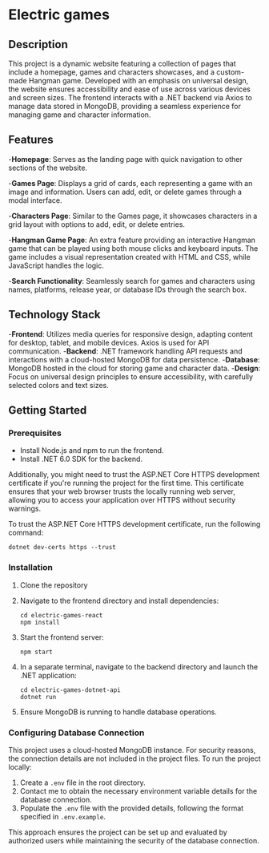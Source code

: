 # Electric games

## Description

This project is a dynamic website featuring a collection of pages that include a homepage, games and characters showcases, and a custom-made Hangman game. Developed with an emphasis on universal design, the website ensures accessibility and ease of use across various devices and screen sizes. The frontend interacts with a .NET backend via Axios to manage data stored in MongoDB, providing a seamless experience for managing game and character information.

## Features

-**Homepage**: Serves as the landing page with quick navigation to other sections of the website.

-**Games Page**: Displays a grid of cards, each representing a game with an image and information. Users can add, edit, or delete games through a modal interface.

-**Characters Page**: Similar to the Games page, it showcases characters in a grid layout with options to add, edit, or delete entries.

-**Hangman Game Page**: An extra feature providing an interactive Hangman game that can be played using both mouse clicks and keyboard inputs. The game includes a visual representation created with HTML and CSS, while JavaScript handles the logic.

-**Search Functionality**: Seamlessly search for games and characters using names, platforms, release year, or database IDs through the search box.

## Technology Stack

-**Frontend**: Utilizes media queries for responsive design, adapting content for desktop, tablet, and mobile devices. Axios is used for API communication.
-**Backend**: .NET framework handling API requests and interactions with a cloud-hosted MongoDB for data persistence.
-**Database**: MongoDB hosted in the cloud for storing game and character data.
-**Design**: Focus on universal design principles to ensure accessibility, with carefully selected colors and text sizes.

## Getting Started

### Prerequisites

- Install Node.js and npm to run the frontend.
- Install .NET 6.0 SDK for the backend.

Additionally, you might need to trust the ASP.NET Core HTTPS development certificate if you're running the project for the first time. This certificate ensures that your web browser trusts the locally running web server, allowing you to access your application over HTTPS without security warnings.

To trust the ASP.NET Core HTTPS development certificate, run the following command:

```
dotnet dev-certs https --trust
```

### Installation

1. Clone the repository
2. Navigate to the frontend directory and install dependencies:

   ```
   cd electric-games-react
   npm install
   ```
3. Start the frontend server:

   ```
   npm start
   ```
4. In a separate terminal, navigate to the backend directory and launch the .NET application:

   ```
   cd electric-games-dotnet-api
   dotnet run
   ```
5. Ensure MongoDB is running to handle database operations.

### Configuring Database Connection

This project uses a cloud-hosted MongoDB instance. For security reasons, the connection details are not included in the project files. To run the project locally:

1. Create a `.env` file in the root directory.
2. Contact me to obtain the necessary environment variable details for the database connection.
3. Populate the `.env` file with the provided details, following the format specified in `.env.example`.

This approach ensures the project can be set up and evaluated by authorized users while maintaining the security of the database connection.
